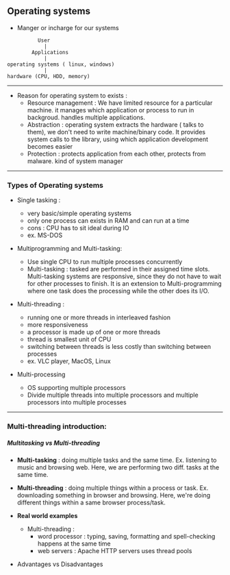 ## Operating systems

- Manger or incharge for our systems

```
          User 
            |
        Applications
            |
operating systems ( linux, windows)
            |
hardware (CPU, HDD, memory)
```
__________________________________________________________________________________________

* Reason for operating system to exists :
    - Resource management : We have limited resource for a particular machine. it manages which application or process to run in backgroud. handles
                           multiple applications.
    - Abstraction : operating system extracts the hardware ( talks to them), we don't need to write machine/binary code. It provides system calls to
                    the library, using which application development becomes easier
    - Protection : protects application from each other, protects from malware. kind of system manager

__________________________________________________________________________________________

### Types of Operating systems

* Single tasking :
    - very basic/simple operating systems
    - only one process can exists in RAM and can run at a time 
    - cons : CPU has to sit ideal during IO
    - ex. MS-DOS

* Multiprogramming and Multi-tasking:
    - Use single CPU to run multiple processes concurrently
    - Multi-tasking : tasked are performed in their assigned time slots. Multi-tasking systems are
    responsive, since they do not have to wait for other processes to finish. It is an extension to 
    Multi-programming where one task does the processing while the other does its I/O.

* Multi-threading :
    - running one or more threads in interleaved fashion
    - more responsiveness
    - a processor is made up of one or more threads
    - thread is smallest unit of CPU
    - switching between threads is less costly than switching between processes
    - ex. VLC player, MacOS, Linux

* Multi-processing
    - OS supporting multiple processors
    - Divide multiple threads into multiple processors and multiple processors into multiple processes
----------------------------------
### Multi-threading introduction:

##### Multitasking vs Multi-threading
- **Multi-tasking** : doing multiple tasks and the same time. Ex. listening to music and browsing
web. Here, we are performing two diff. tasks at the same time.
- **Multi-threading** : doing multiple things within a process or task. Ex. downloading something
in browser and browsing. Here, we're doing different things within a same browser process/task.

- **Real world examples**
    - Multi-threading :
        - word processor : typing, saving, formatting and spell-checking happens at the same
        time
        - web servers : Apache HTTP servers uses thread pools
- Advantages vs Disadvantages

